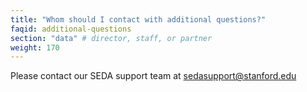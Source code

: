 ```yaml
---
title: "Whom should I contact with additional questions?"
faqid: additional-questions
section: "data" # director, staff, or partner
weight: 170
---
```

Please contact our SEDA support team at <a class="" href="mailto:sedasupport@stanford.edu">sedasupport@stanford.edu</a>




